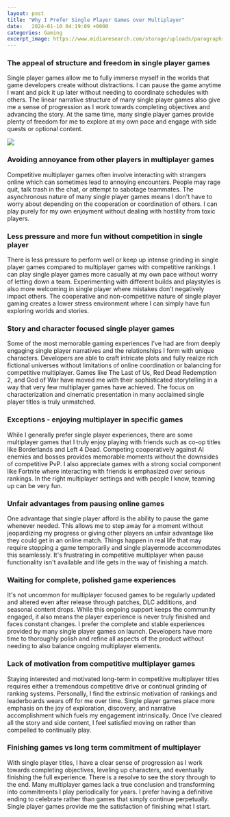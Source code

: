 ```yaml
---
layout: post
title: "Why I Prefer Single Player Games over Multiplayer"
date:   2024-01-10 04:19:09 +0000
categories: Gaming
excerpt_image: https://www.midiaresearch.com/storage/uploads/paragraphs/e38e21ee0abb33fd49386c7c9dc5bcbd
---
```


### The appeal of structure and freedom in single player games
Single player games allow me to fully immerse myself in the worlds that game developers create without distractions. I can pause the game anytime I want and pick it up later without needing to coordinate schedules with others. The linear narrative structure of many single player games also give me a sense of progression as I work towards completing objectives and advancing the story. At the same time, many single player games provide plenty of freedom for me to explore at my own pace and engage with side quests or optional content.

![](https://www.midiaresearch.com/storage/uploads/paragraphs/e38e21ee0abb33fd49386c7c9dc5bcbd)
### Avoiding annoyance from other players in multiplayer games  
Competitive multiplayer games often involve interacting with strangers online which can sometimes lead to annoying encounters. People may rage quit, talk trash in the chat, or attempt to sabotage teammates. The asynchronous nature of many single player games means I don't have to worry about depending on the cooperation or coordination of others. I can play purely for my own enjoyment without dealing with hostility from toxic players.
### Less pressure and more fun without competition in single player
There is less pressure to perform well or keep up intense grinding in single player games compared to multiplayer games with competitive rankings. I can play single player games more casually at my own pace without worry of letting down a team. Experimenting with different builds and playstyles is also more welcoming in single player where mistakes don’t negatively impact others. The cooperative and non-competitive nature of single player gaming creates a lower stress environment where I can simply have fun exploring worlds and stories.
### Story and character focused single player games
Some of the most memorable gaming experiences I've had are from deeply engaging single player narratives and the relationships I form with unique characters. Developers are able to craft intricate plots and fully realize rich fictional universes without limitations of online coordination or balancing for competitive multiplayer. Games like The Last of Us, Red Dead Redemption 2, and God of War have moved me with their sophisticated storytelling in a way that very few multiplayer games have achieved. The focus on characterization and cinematic presentation in many acclaimed single player titles is truly unmatched.
### Exceptions - enjoying multiplayer in specific games
While I generally prefer single player experiences, there are some multiplayer games that I truly enjoy playing with friends such as co-op titles like Borderlands and Left 4 Dead. Competing cooperatively against AI enemies and bosses provides memorable moments without the downsides of competitive PvP. I also appreciate games with a strong social component like Fortnite where interacting with friends is emphasized over serious rankings. In the right multiplayer settings and with people I know, teaming up can be very fun.
### Unfair advantages from pausing online games
One advantage that single player afford is the ability to pause the game whenever needed. This allows me to step away for a moment without jeopardizing my progress or giving other players an unfair advantage like they could get in an online match. Things happen in real life that may require stopping a game temporarily and single playermode accommodates this seamlessly. It's frustrating in competitive multiplayer when pause functionality isn't available and life gets in the way of finishing a match.
### Waiting for complete, polished game experiences
It's not uncommon for multiplayer focused games to be regularly updated and altered even after release through patches, DLC additions, and seasonal content drops. While this ongoing support keeps the community engaged, it also means the player experience is never truly finished and faces constant changes. I prefer the complete and stable experiences provided by many single player games on launch. Developers have more time to thoroughly polish and refine all aspects of the product without needing to also balance ongoing multiplayer elements.
### Lack of motivation from competitive multiplayer games
Staying interested and motivated long-term in competitive multiplayer titles requires either a tremendous competitive drive or continual grinding of ranking systems. Personally, I find the extrinsic motivation of rankings and leaderboards wears off for me over time. Single player games place more emphasis on the joy of exploration, discovery, and narrative accomplishment which fuels my engagement intrinsically. Once I've cleared all the story and side content, I feel satisfied moving on rather than compelled to continually play.
### Finishing games vs long term commitment of multiplayer
With single player titles, I have a clear sense of progression as I work towards completing objectives, leveling up characters, and eventually finishing the full experience. There is a resolve to see the story through to the end. Many multiplayer games lack a true conclusion and transforming into commitments I play periodically for years. I prefer having a definitive ending to celebrate rather than games that simply continue perpetually. Single player games provide me the satisfaction of finishing what I start.